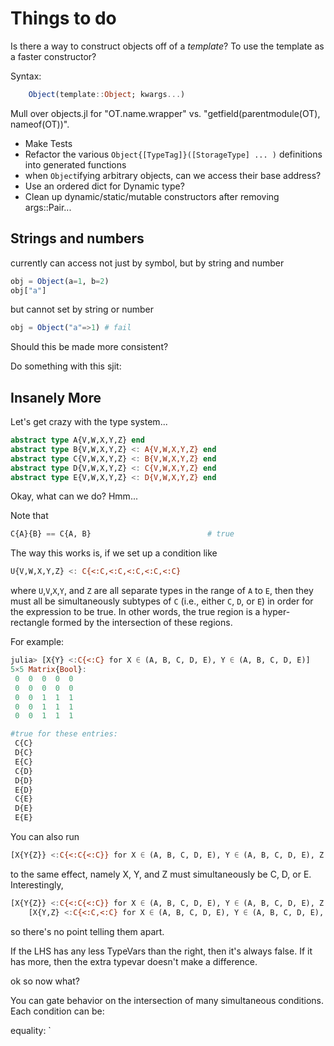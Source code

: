 # Things to do

Is there a way to construct objects off of a *template*? To use the template as a faster constructor?

Syntax:

```julia
    Object(template::Object; kwargs...)
```




Mull over objects.jl for "OT.name.wrapper" vs. "getfield(parentmodule(OT), nameof(OT))".





- Make Tests
- Refactor the various `Object{[TypeTag]}([StorageType] ... )` definitions into generated functions 
- when `Object`ifying arbitrary objects, can we access their base address?
- Use an ordered dict for Dynamic type?
- Clean up dynamic/static/mutable constructors after removing args::Pair...

## Strings and numbers

currently can access not just by symbol, but by string and number
```julia
obj = Object(a=1, b=2)
obj["a"]
```

but cannot set by string or number
```julia
obj = Object("a"=>1) # fail
```

Should this be made more consistent?



Do something with this sjit:

## Insanely More

Let's get crazy with the type system...
```julia
abstract type A{V,W,X,Y,Z} end
abstract type B{V,W,X,Y,Z} <: A{V,W,X,Y,Z} end
abstract type C{V,W,X,Y,Z} <: B{V,W,X,Y,Z} end
abstract type D{V,W,X,Y,Z} <: C{V,W,X,Y,Z} end
abstract type E{V,W,X,Y,Z} <: D{V,W,X,Y,Z} end
```
Okay, what can we do? Hmm...

Note that
```julia
C{A}{B} == C{A, B}                          # true
```
The way this works is, if we set up a condition like
```julia
U{V,W,X,Y,Z} <: C{<:C,<:C,<:C,<:C,<:C}
```
where `U`,`V`,`X`,`Y`, and `Z` are all separate types in the range of `A` to `E`, then they must all be simultaneously subtypes of `C` (i.e., either `C`, `D`, or `E`) in order for the expression to be true. In other words, the true region is a hyper-rectangle formed by the intersection of these regions.

For example:

```julia
julia> [X{Y} <:C{<:C} for X ∈ (A, B, C, D, E), Y ∈ (A, B, C, D, E)]
5×5 Matrix{Bool}:
 0  0  0  0  0
 0  0  0  0  0
 0  0  1  1  1
 0  0  1  1  1
 0  0  1  1  1

#true for these entries:
 C{C}
 D{C}
 E{C}
 C{D}
 D{D}
 E{D}
 C{E}
 D{E}
 E{E}
```
You can also run 
```julia
[X{Y{Z}} <:C{<:C{<:C}} for X ∈ (A, B, C, D, E), Y ∈ (A, B, C, D, E), Z ∈ (A, B, C, D, E)]
```
to the same effect, namely X, Y, and Z must simultaneously be C, D, or E. Interestingly,
```julia
[X{Y{Z}} <:C{<:C{<:C}} for X ∈ (A, B, C, D, E), Y ∈ (A, B, C, D, E), Z ∈ (A, B, C, D, E)] ==
    [X{Y,Z} <:C{<:C,<:C} for X ∈ (A, B, C, D, E), Y ∈ (A, B, C, D, E), Z ∈ (A, B, C, D, E)]
```
so there's no point telling them apart.

If the LHS has any less TypeVars than the right, then it's always false. If it has more, then the extra typevar doesn't make a difference.


ok so now what?

You can gate behavior on the intersection of many simultaneous conditions. Each condition can be:

equality: `